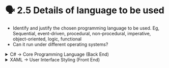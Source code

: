 # 🗣 2.5 Details of language to be used

* Identify and justify the chosen programming language to be used. Eg, Sequential, event-driven, procedural, non-procedural, imperative, object-oriented, logic, functional
* Can it run under different operating systems?

<details>

<summary>C# -> Core Programming Language (Back End)</summary>

C#: Object Orientated, High Level Code Compilation, Extensible Framework, Massive Online Support.

* VB.Net
  * At first was considering using VB.Net as it was super familiar to me, Object Orientated and Light Weight. however i ultimately decided against VB.Net mainly due to its dated user interface and severe lack of Support for modern UI Libraries.
* C++
  * C++ was my next candidate as it has a plethora of modern UI Libraries available, Lots of Online Resources But i mainly considered it because i have seen most similar solutions using C++ so i thought it was good for this type of thing. I discarded C++ as it looked way too difficult to learn and i don't need super low level compilation for my solution.
* C#
  * C# Is Basically C++ but higher level compilation, more object orientated and easier to learn. I ended up choosing C# as my main programming language as its basically designed for making my type of solution. I Coupled C# with some other languages which although aren't "Programing Languages" in the traditional sense, they are relevant as they are part of what makes my implementation slightly different from standard C#.

</details>

<details>

<summary>XAML -> User Interface Styling (Front End)</summary>

* XAML
  * Although XAML (Extensible Application Markup Language), Isn't classified as a programing language it responsible for every aspect of how my User Interface Looks and Feels. Think of it as The HTML/CSS of C#. C# is handling the back end, XAML is handling the front end (design, layout, style). I didnt have allot of choice here as the UI Library im using is dependent on XAML + C#.

</details>

